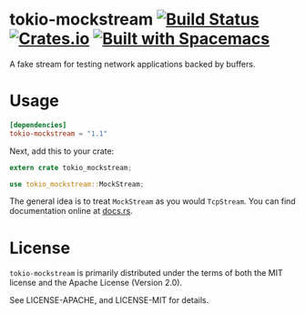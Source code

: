 # tokio-mockstream [![Build Status](https://travis-ci.org/aatxe/tokio-mockstream.svg?branch=master)](https://travis-ci.org/aatxe/tokio-mockstream) [![Crates.io](https://img.shields.io/crates/v/tokio-mockstream.svg)](https://crates.io/crates/tokio-mockstream) [![Built with Spacemacs](https://cdn.rawgit.com/syl20bnr/spacemacs/442d025779da2f62fc86c2082703697714db6514/assets/spacemacs-badge.svg)](http://spacemacs.org) #

A fake stream for testing network applications backed by buffers.

# Usage

```toml
[dependencies]
tokio-mockstream = "1.1"
```

Next, add this to your crate:

```rust
extern crate tokio_mockstream;

use tokio_mockstream::MockStream;
```

The general idea is to treat `MockStream` as you would `TcpStream`. You can find documentation online at [docs.rs](https://docs.rs/tokio-mockstream/).

# License

`tokio-mockstream` is primarily distributed under the terms of both the MIT license
and the Apache License (Version 2.0).

See LICENSE-APACHE, and LICENSE-MIT for details.

